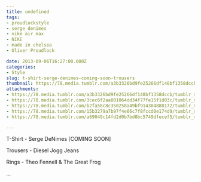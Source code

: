 ```yaml
---
title: undefined
tags:
- proudlockstyle
- serge denimes
- nike air max
- NIKE
- made in chelsea
- Oliver Proudlock

date: 2013-09-06T16:27:00.000Z
categories:
- Style
slug: t-shirt-serge-denimes-coming-soon-trousers
thumbnail: https://78.media.tumblr.com/a3b3326bd9fe25266df148bf1358dccb/tumblr_msppp64sEA1rhrm24o2_540.jpg
attachments:
- https://78.media.tumblr.com/a3b3326bd9fe25266df148bf1358dccb/tumblr_msppp64sEA1rhrm24o2_1280.jpg
- https://78.media.tumblr.com/3cec6f2aa801064dd34f77fe15f1d03c/tumblr_msppp64sEA1rhrm24o3_1280.jpg
- https://78.media.tumblr.com/b2fa58c8c350258a49bf914304888172/tumblr_msppp64sEA1rhrm24o6_1280.jpg
- https://78.media.tumblr.com/15b3279a7b97f4e66c7f8fccd0e174d9/tumblr_msppp64sEA1rhrm24o4_1280.jpg
- https://78.media.tumblr.com/a69049c14fd2d0b7bd8bc5749dfecef5/tumblr_msppp64sEA1rhrm24o5_1280.jpg

---
```


T-Shirt - Serge DeNimes [COMING SOON] 

  Trousers -  Diesel Jogg Jeans 

  Rings - Theo Fennell & The Great Frog 

 ...
